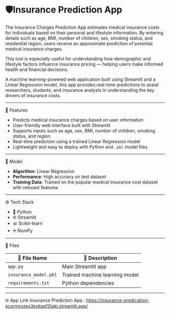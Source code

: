 # 🛡️Insurance Prediction App

The Insurance Charges Prediction App estimates medical insurance costs for individuals based on their personal and lifestyle information. By entering details such as age, BMI, number of children, sex, smoking status, and residential region, users receive an approximate prediction of potential medical insurance charges.

This tool is especially useful for understanding how demographic and lifestyle factors influence insurance pricing — helping users make informed health and financial decisions.

A machine learning-powered web application built using Streamlit and a Linear Regression model, this app provides real-time predictions to assist researchers, students, and insurance analysts in understanding the key drivers of insurance costs.
  
---
🚀 Features

- Predicts medical insurance charges based on user information  
- User-friendly web interface built with Streamlit  
- Supports inputs such as age, sex, BMI, number of children, smoking status, and region  
- Real-time prediction using a trained Linear Regression model  
- Lightweight and easy to deploy with Python and `.pkl` model files  


-----
🧠 Model

- **Algorithm**: Linear Regression  
- **Performance**: High accuracy on test dataset  
- **Training Data**: Trained on the popular medical insurance cost dataset with relevant features  

---
⚙️ Tech Stack

- 🐍 Python  
- 🌐 Streamlit  
- 📊 Scikit-learn  
- ➗ NumPy  

-----

📁 Files

| 📄 File Name          | 📝 Description                 |
| --------------------- | ------------------------------ |
| `app.py`              | Main Streamlit app             |
| `insurance_model.pkl` | Trained machine learning model |
| `requirements.txt`    | Python dependencies            |


----
🌐 App Link
Insurance Prediction App : https://insurance-predication-ecsrmxxzes3svkqpf2tqkj.streamlit.app/
